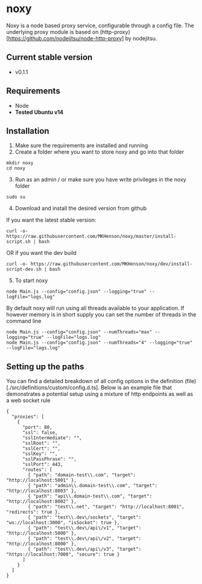 # noxy
Noxy is a node based proxy service, configurable through a config file. The underlying proxy module is based on (http-proxy)[https://github.com/nodejitsu/node-http-proxy]
by nodejitsu.

## Current stable version
* v0.1.1

## Requirements
* Node
* **Tested Ubuntu v14**

## Installation

1) Make sure the requirements are installed and running
2) Create a folder where you want to store noxy and go into that folder

```
mkdir noxy
cd noxy
```

3) Run as an admin / or make sure you have write privileges in the noxy folder
```
sudo su
```

4) Download and install the desired version from github

If you want the latest stable version:

```
curl -o- https://raw.githubusercontent.com/MKHenson/noxy/master/install-script.sh | bash
```

OR if you want the dev build

```
curl -o- https://raw.githubusercontent.com/MKHenson/noxy/dev/install-script-dev.sh | bash
```

5) To start noxy
```
node Main.js --config="config.json" --logging="true" --logFile="logs.log"
```

By default noxy will run using all threads available to your application. If however memory is in short supply you
can set the number of threads in the command line

```
node Main.js --config="config.json" --numThreads="max" --logging="true" --logFile="logs.log"
node Main.js --config="config.json" --numThreads="4" --logging="true" --logFile="logs.log"
```

## Setting up the paths

You can find a detailed breakdown of all config options in the definition (file)[./src/definitions/custom/config.d.ts].
Below is an example file that demonstrates a potential setup using a mixture of http endpoints as well as a web socket rule

```
{
  "proxies": [
    {
      "port": 80,
      "ssl": false,
      "sslIntermediate": "",
      "sslRoot": "",
      "sslCert": "",
      "sslKey": "",
      "sslPassPhrase": "",
      "sslPort": 443,
      "routes": [
        { "path": "domain-test\\.com", "target": "http://localhost:5001" },
		{ "path": "admin\\.domain-test\\.com", "target": "http://localhost:8003" },
        { "path": "api\\.domain-test\\.com", "target": "http://localhost:8002" },
		{ "path": "test\\.net", "target": "http://localhost:8001", "redirects": true },
		{ "path": "test\\.dev\/sockets", "target": "ws://localhost:3000", "isSocket": true },
		{ "path": "test\\.dev\/api\/v1", "target": "http://localhost:5000" },
		{ "path": "test\\.dev\/api\/v2", "target": "http://localhost:8000" },
        { "path": "test\\.dev\/api\/v3", "target": "https://localhost:7000", "secure": true }
      ]
    }
  ]
}
```
